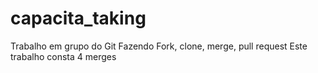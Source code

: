 # capacita_taking
Trabalho em grupo do Git
Fazendo Fork, clone, merge, pull request
Este trabalho consta 4 merges
